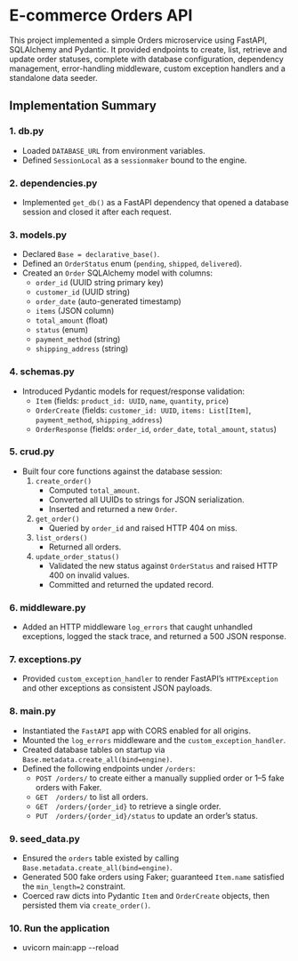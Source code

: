 # E-commerce Orders API

This project implemented a simple Orders microservice using FastAPI, SQLAlchemy and Pydantic. It provided endpoints to create, list, retrieve and update order statuses, complete with database configuration, dependency management, error-handling middleware, custom exception handlers and a standalone data seeder.


## Implementation Summary

### 1. db.py  
- Loaded `DATABASE_URL` from environment variables.  
- Defined `SessionLocal` as a `sessionmaker` bound to the engine.

### 2. dependencies.py  
- Implemented `get_db()` as a FastAPI dependency that opened a database session and closed it after each request.

### 3. models.py  
- Declared `Base = declarative_base()`.  
- Defined an `OrderStatus` enum (`pending`, `shipped`, `delivered`).  
- Created an `Order` SQLAlchemy model with columns:  
  - `order_id` (UUID string primary key)  
  - `customer_id` (UUID string)  
  - `order_date` (auto-generated timestamp)  
  - `items` (JSON column)  
  - `total_amount` (float)  
  - `status` (enum)  
  - `payment_method` (string)  
  - `shipping_address` (string)

### 4. schemas.py  
- Introduced Pydantic models for request/response validation:  
  - `Item` (fields: `product_id: UUID`, `name`, `quantity`, `price`)  
  - `OrderCreate` (fields: `customer_id: UUID`, `items: List[Item]`, `payment_method`, `shipping_address`)  
  - `OrderResponse` (fields: `order_id`, `order_date`, `total_amount`, `status`)

### 5. crud.py  
- Built four core functions against the database session:  
  1. `create_order()`  
     - Computed `total_amount`.  
     - Converted all UUIDs to strings for JSON serialization.  
     - Inserted and returned a new `Order`.  
  2. `get_order()`  
     - Queried by `order_id` and raised HTTP 404 on miss.  
  3. `list_orders()`  
     - Returned all orders.  
  4. `update_order_status()`  
     - Validated the new status against `OrderStatus` and raised HTTP 400 on invalid values.  
     - Committed and returned the updated record.

### 6. middleware.py  
- Added an HTTP middleware `log_errors` that caught unhandled exceptions, logged the stack trace, and returned a 500 JSON response.

### 7. exceptions.py  
- Provided `custom_exception_handler` to render FastAPI’s `HTTPException` and other exceptions as consistent JSON payloads.

### 8. main.py  
- Instantiated the `FastAPI` app with CORS enabled for all origins.  
- Mounted the `log_errors` middleware and the `custom_exception_handler`.  
- Created database tables on startup via `Base.metadata.create_all(bind=engine)`.  
- Defined the following endpoints under `/orders`:  
  - `POST /orders/` to create either a manually supplied order or 1–5 fake orders with Faker.  
  - `GET  /orders/` to list all orders.  
  - `GET  /orders/{order_id}` to retrieve a single order.  
  - `PUT  /orders/{order_id}/status` to update an order’s status.

### 9. seed_data.py  
- Ensured the `orders` table existed by calling `Base.metadata.create_all(bind=engine)`.  
- Generated 500 fake orders using Faker; guaranteed `Item.name` satisfied the `min_length=2` constraint.  
- Coerced raw dicts into Pydantic `Item` and `OrderCreate` objects, then persisted them via `create_order()`.

### 10. Run the application
- uvicorn main:app --reload